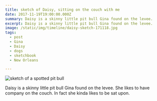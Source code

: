 ```yaml
---
title: sketch of Daisy, sitting on the couch with me
date: 2017-11-19T19:00:00.000Z
summary: Daisy is a skinny little pit bull Gina found on the levee.
excerpt: Daisy is a skinny little pit bull Gina found on the levee.
image: /static/img/timeline/daisy-sketch-171118.jpg
tags:
  - post
  - Gina
  - Daisy
  - dogs
  - sketchbook
  - New Orleans

---
```


![sketch of a spotted pit bull](daisy-sketch-171118.jpg "csketch of a spotted pit bull")

Daisy is a skinny little pit bull Gina found on the levee. She likes to have company on the couch. In fact she kinda likes to be sat upon.